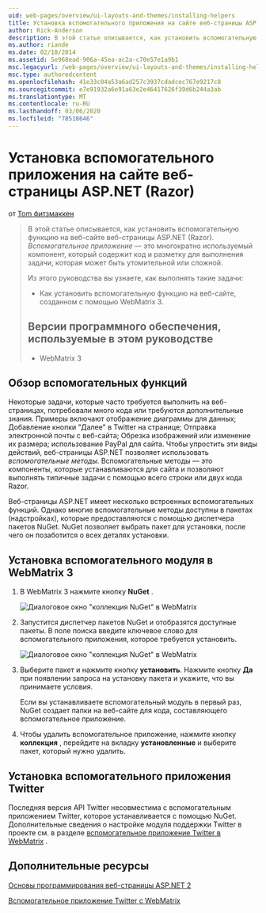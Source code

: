 ```yaml
---
uid: web-pages/overview/ui-layouts-and-themes/installing-helpers
title: Установка вспомогательного приложения на сайте веб-страницы ASP.NET (Razor) | Документация Майкрософт
author: Rick-Anderson
description: В этой статье описывается, как установить вспомогательную функцию на веб-сайте веб-страницы ASP.NET (Razor). Вспомогательный объект — это многократно используемый компонент, который включает в себя код и разметку для...
ms.author: riande
ms.date: 02/18/2014
ms.assetid: 5e968ead-906a-45ea-ac2a-c70e57e1a9b1
msc.legacyurl: /web-pages/overview/ui-layouts-and-themes/installing-helpers
msc.type: authoredcontent
ms.openlocfilehash: 41e33c04a53a6ad257c3937cdadcec767e9217c8
ms.sourcegitcommit: e7e91932a6e91a63e2e46417626f39d6b244a3ab
ms.translationtype: MT
ms.contentlocale: ru-RU
ms.lasthandoff: 03/06/2020
ms.locfileid: "78518646"
---
```

# <a name="installing-a-helper-in-an-aspnet-web-pages-razor-site"></a>Установка вспомогательного приложения на сайте веб-страницы ASP.NET (Razor)

от [Tom фитзмаккен](https://github.com/tfitzmac)

> В этой статье описывается, как установить вспомогательную функцию на веб-сайте веб-страницы ASP.NET (Razor). *Вспомогательное приложение* — это многократно используемый компонент, который содержит код и разметку для выполнения задачи, которая может быть утомительной или сложной.
> 
> Из этого руководства вы узнаете, как выполнять такие задачи:
> 
> - Как установить вспомогательную функцию на веб-сайте, созданном с помощью WebMatrix 3.
>   
> 
> ## <a name="software-versions-used-in-the-tutorial"></a>Версии программного обеспечения, используемые в этом руководстве
> 
> 
> - WebMatrix 3

## <a name="overview-of-helpers"></a>Обзор вспомогательных функций

Некоторые задачи, которые часто требуется выполнить на веб-страницах, потребовали много кода или требуются дополнительные знания. Примеры включают отображение диаграммы для данных; Добавление кнопки "Далее" в Twitter на странице; Отправка электронной почты с веб-сайта; Обрезка изображений или изменение их размера; использование PayPal для сайта. Чтобы упростить эти виды действий, веб-страницы ASP.NET позволяет использовать *вспомогательные методы*. Вспомогательные методы — это компоненты, которые устанавливаются для сайта и позволяют выполнять типичные задачи с помощью всего строки или двух кода Razor.

Веб-страницы ASP.NET имеет несколько встроенных вспомогательных функций. Однако многие вспомогательные методы доступны в пакетах (надстройках), которые предоставляются с помощью диспетчера пакетов NuGet. NuGet позволяет выбрать пакет для установки, после чего он позаботится о всех деталях установки.

## <a name="installing-a-helper-in-webmatrix-3"></a>Установка вспомогательного модуля в WebMatrix 3

1. В WebMatrix 3 нажмите кнопку **NuGet** .

    ![Диалоговое окно "коллекция NuGet" в WebMatrix](installing-helpers/_static/image1.png)
2. Запустится диспетчер пакетов NuGet и отобразятся доступные пакеты. В поле поиска введите ключевое слово для вспомогательного приложения, которое требуется установить.

    ![Диалоговое окно "коллекция NuGet" в WebMatrix](installing-helpers/_static/image2.png)
3. Выберите пакет и нажмите кнопку **установить**. Нажмите кнопку **Да** при появлении запроса на установку пакета и укажите, что вы принимаете условия.

     Если вы устанавливаете вспомогательный модуль в первый раз, NuGet создает папки на веб-сайте для кода, составляющего вспомогательное приложение.
4. Чтобы удалить вспомогательное приложение, нажмите кнопку **коллекция** , перейдите на вкладку **установленные** и выберите пакет, который нужно удалить.

## <a name="installing-the-twitter-helper"></a>Установка вспомогательного приложения Twitter

Последняя версия API Twitter несовместима с вспомогательным приложением Twitter, которое устанавливается с помощью NuGet. Дополнительные сведения о настройке модуля поддержки Twitter в проекте см. в разделе [вспомогательное приложение Twitter в WebMatrix](twitter-helper.md) .

<a id="Additional_Resources"></a>
## <a name="additional-resources"></a>Дополнительные ресурсы

[Основы программирования веб-страницы ASP.NET 2](../getting-started/introducing-razor-syntax-c.md)

[Вспомогательное приложение Twitter с WebMatrix](twitter-helper.md)
